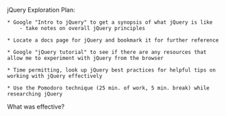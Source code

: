 jQuery Exploration Plan:

    * Google "Intro to jQuery" to get a synopsis of what jQuery is like
        - take notes on overall jQuery principles

    * Locate a docs page for jQuery and bookmark it for further reference

    * Google "jQuery tutorial" to see if there are any resources that allow me to experiment with jQuery from the browser

    * Time permitting, look up jQuery best practices for helpful tips on working with jQuery effectively

    * Use the Pomodoro technique (25 min. of work, 5 min. break) while researching jQuery


What was effective?

